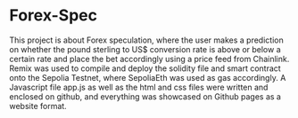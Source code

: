 # Forex-Spec
This project is about Forex speculation, where the user makes a prediction on whether the pound sterling to US$ conversion rate is above or below a certain rate and place the bet accordingly using a price feed from Chainlink.  
Remix was used to compile and deploy the solidity file and smart contract onto the Sepolia Testnet, where SepoliaEth was used as gas accordingly. 
A Javascript file app.js as well as the html and css files were written and enclosed on github, and everything was showcased on Github pages as a website format.  
